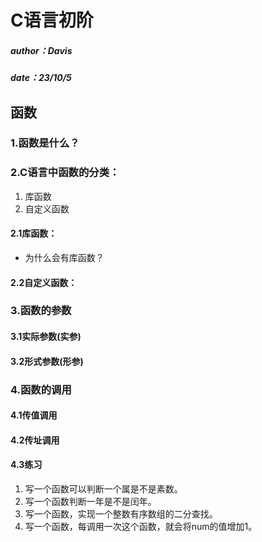 <!--
 * @Author: oirg tulei8103@outlook.com
 * @Date: 2023-10-04 11:32:41
 * @LastEditors: oirg tulei8103@outlook.com
 * @LastEditTime: 2023-10-05 22:16:45
 * @FilePath: \C语言初阶\# C语言初阶.md
 * @Description: 这是默认设置,请设置`customMade`, 打开koroFileHeader查看配置 进行设置: https://github.com/OBKoro1/koro1FileHeader/wiki/%E9%85%8D%E7%BD%AE
-->
# C语言初阶
##### author：Davis          
##### date：23/10/5


## 函数

### 1.函数是什么？


### 2.C语言中函数的分类：
1. 库函数
2. 自定义函数

#### 2.1库函数：
- 为什么会有库函数？


#### 2.2自定义函数：

### 3.函数的参数

#### 3.1实际参数(实参)

#### 3.2形式参数(形参)

### 4.函数的调用

#### 4.1传值调用

#### 4.2传址调用

#### 4.3练习
1. 写一个函数可以判断一个属是不是素数。
2. 写一个函数判断一年是不是闰年。
3. 写一个函数，实现一个整数有序数组的二分查找。
4. 写一个函数，每调用一次这个函数，就会将num的值增加1。